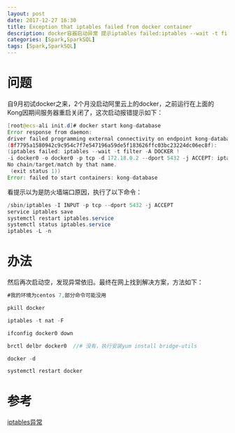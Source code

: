 ```yaml
---
layout: post
date: 2017-12-27 16:30
title: Exception that iptables failed from docker container
description: docker容器启动异常 提示iptables failed:iptables --wait -t filter -ADOCKER
categories: [Spark,SparkSQL]
tags: [Spark,SparkSQL]
---
```


# 问题
自9月初试docker之来，2个月没启动阿里云上的docker，之前运行在上面的Kong因期间服务器重启关闭了，这次启动报错提示如下：
```java
[root@ecs-ali init.d]# docker start kong-database
Error response from daemon: 
driver failed programming external connectivity on endpoint kong-database 
(8f7795a1580942c9c954c7f7e547196a59de5f183626ffc03bc23224dc06ec8f): 
(iptables failed: iptables --wait -t filter -A DOCKER ! 
-i docker0 -o docker0 -p tcp -d 172.18.0.2 --dport 5432 -j ACCEPT: iptables: 
No chain/target/match by that name.
 (exit status 1))
Error: failed to start containers: kong-database
```
看提示以为是防火墙端口原因，执行了以下命令：
```java
/sbin/iptables -I INPUT -p tcp --dport 5432 -j ACCEPT
service iptables save
systemctl restart iptables.service
systemctl status iptables.service
iptables -L -n
```
# 办法
然后再次启动空，发现异常依旧。最终在网上找到解决方案，方法如下：
```java
#我的环境为centos 7,部分命令可能没用

pkill docker 

iptables -t nat -F 

ifconfig docker0 down 

brctl delbr docker0  //# 没有，执行安装yum install bridge-utils

docker -d 

systemctl restart docker 
```
# 参考
[iptables异常][1]


  [1]: http://blog.sina.com.cn/s/blog_8e032fb90102xuon.html
